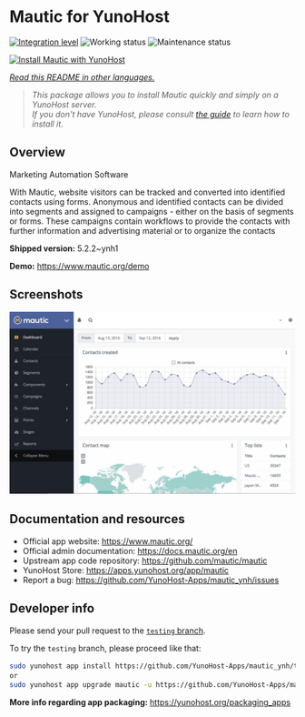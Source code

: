 <!--
N.B.: This README was automatically generated by <https://github.com/YunoHost/apps/tree/master/tools/readme_generator>
It shall NOT be edited by hand.
-->

# Mautic for YunoHost

[![Integration level](https://apps.yunohost.org/badge/integration/mautic)](https://ci-apps.yunohost.org/ci/apps/mautic/)
![Working status](https://apps.yunohost.org/badge/state/mautic)
![Maintenance status](https://apps.yunohost.org/badge/maintained/mautic)

[![Install Mautic with YunoHost](https://install-app.yunohost.org/install-with-yunohost.svg)](https://install-app.yunohost.org/?app=mautic)

*[Read this README in other languages.](./ALL_README.md)*

> *This package allows you to install Mautic quickly and simply on a YunoHost server.*  
> *If you don't have YunoHost, please consult [the guide](https://yunohost.org/install) to learn how to install it.*

## Overview

Marketing Automation Software

With Mautic, website visitors can be tracked and converted into identified contacts using forms. Anonymous and identified contacts can be divided into segments and assigned to campaigns - either on the basis of segments or forms. These campaigns contain workflows to provide the contacts with further information and advertising material or to organize the contacts

**Shipped version:** 5.2.2~ynh1

**Demo:** <https://www.mautic.org/demo>

## Screenshots

![Screenshot of Mautic](./doc/screenshots/mautic-Screenshots.jpg)

## Documentation and resources

- Official app website: <https://www.mautic.org/>
- Official admin documentation: <https://docs.mautic.org/en>
- Upstream app code repository: <https://github.com/mautic/mautic>
- YunoHost Store: <https://apps.yunohost.org/app/mautic>
- Report a bug: <https://github.com/YunoHost-Apps/mautic_ynh/issues>

## Developer info

Please send your pull request to the [`testing` branch](https://github.com/YunoHost-Apps/mautic_ynh/tree/testing).

To try the `testing` branch, please proceed like that:

```bash
sudo yunohost app install https://github.com/YunoHost-Apps/mautic_ynh/tree/testing --debug
or
sudo yunohost app upgrade mautic -u https://github.com/YunoHost-Apps/mautic_ynh/tree/testing --debug
```

**More info regarding app packaging:** <https://yunohost.org/packaging_apps>
